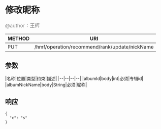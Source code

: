 
# 修改昵称
<font color="gray" size="3">@author：王辉</font>

|METHOD|URI|
|--|--|
|PUT|/hmf/operation/recommend/rank/update/nickName|

## 参数

|名称|位置|类型|约束|描述|
|--|--|--|--|
|albumId|body|int|必须|专辑id|
|albumNickName|body|String|必须|昵称|

## 响应
```
{
  "c": "s"
}
```
